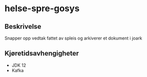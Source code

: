 # helse-spre-gosys

## Beskrivelse
Snapper opp vedtak fattet av spleis og arkiverer et dokument i joark

## Kjøretidsavhengigheter

* JDK 12
* Kafka
